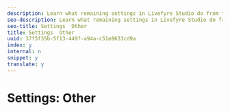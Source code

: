 ```yaml
---
description: Learn what remaining settings in Livefyre Studio do from translation sets to privacy requests.
seo-description: Learn what remaining settings in Livefyre Studio do from translation sets to privacy requests.
seo-title: Settings  Other
title: Settings  Other
uuid: 37f5f35b-5f13-449f-a94a-c51e8633cd9a
index: y
internal: n
snippet: y
translate: y
---
```


# Settings: Other


